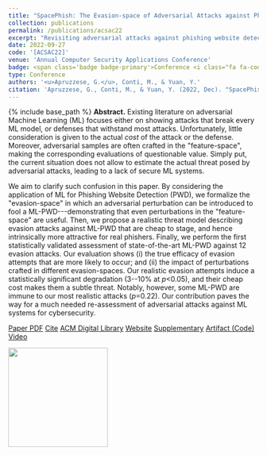 ```yaml
---
title: "SpacePhish: The Evasion-space of Adversarial Attacks against Phishing Website Detectors using Machine Learning"
collection: publications
permalink: /publications/acsac22
excerpt: "Revisiting adversarial attacks against phishing website detectors—even real ones. (Artifact: Reusable)"
date: 2022-09-27
code: '[ACSAC22]'
venue: 'Annual Computer Security Applications Conference'
badge: <span class='badge badge-primary'>Conference <i class="fa fa-code"></i></span>
type: Conference
authors: '<u>Apruzzese, G.</u>, Conti, M., & Yuan, Y.'
citation: 'Apruzzese, G., Conti, M., & Yuan, Y. (2022, Dec). "SpacePhish: The Evasion-space of Adversarial Attacks against Phishing Website Detectors using Machine Learning." In <i>2022 Annual Computer Security Applications Conference (ACSAC)</i>.'
---
```

{% include base_path %}
<b>Abstract.</b> Existing literature on adversarial Machine Learning (ML) focuses either on showing attacks that break every ML model, or defenses that withstand most attacks. Unfortunately, little consideration is given to the actual _cost_ of the attack or the defense.
Moreover, adversarial samples are often crafted in the "feature-space", making the corresponding evaluations of questionable value. 
Simply put, the current situation does not allow to estimate the actual threat posed by adversarial attacks, leading to a lack of secure ML systems.

We aim to clarify such confusion in this paper. By considering the application of ML for Phishing Website Detection (PWD), we formalize the "evasion-space" in which an adversarial perturbation can be introduced to fool a ML-PWD---demonstrating that even perturbations in the "feature-space" are useful. Then, we propose a realistic threat model describing evasion attacks against ML-PWD that are cheap to stage, and hence intrinsically more attractive for real phishers. Finally, we perform the first statistically validated assessment of state-of-the-art ML-PWD against 12 evasion attacks. Our evaluation shows (i) the true efficacy of evasion attempts that are more likely to occur; and (ii) the impact of perturbations crafted in different evasion-spaces. Our realistic evasion attempts induce a statistically significant degradation (3--10% at _p_<0.05), and their cheap cost makes them a subtle threat. Notably, however, some ML-PWD are immune to our most realistic attacks (_p_=0.22).
Our contribution paves the way for a much needed re-assessment of adversarial attacks against ML systems for cybersecurity.


<a class="btn btn-outline-primary my-1 mr-1 btn-sm" href="{{ base_path }}/files/papers/acsac22/acsac22.pdf" target="_blank" rel="noopener">Paper PDF</a> 
<a class="btn btn-outline-primary my-1 mr-1 btn-sm" href="{{ base_path }}/files/papers/acsac22/acsac22_cite.html" target="_blank" rel="noopener">Cite</a>
<a class="btn btn-outline-primary my-1 mr-1 btn-sm" href="https://dl.acm.org/doi/10.1145/3564625.3567980" target="_blank" rel="noopener">ACM Digital Library</a> <a class="btn btn-outline-primary my-1 mr-1 btn-sm" href="https://spacephish.github.io" target="_blank" rel="noopener">Website</a>
<a class="btn btn-outline-primary my-1 mr-1 btn-sm" href="{{ base_path }}/files/papers/acsac22/acsac22-supp.pdf" target="_blank" rel="noopener">Supplementary</a>
<a class="btn btn-outline-primary my-1 mr-1 btn-sm" href="https://github.com/hihey54/acsac22_spacephish" target="_blank" rel="noopener">Artifact (Code)</a>
<a class="btn btn-outline-primary my-1 mr-1 btn-sm" href="https://youtu.be/06G24tM3SPE" target="_blank" rel="noopener">Video</a> 


<a href="https://www.acsac.org/2022/program/artifacts/" target="_blank"><img width="200" src="https://www.acsac.org/2022/program/artifacts/artifacts_evaluated_reusable.png"></a>
